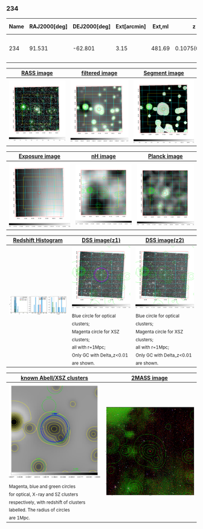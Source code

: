 <div STYLE="page-break-after: always;"></div>

### 234

|Name|RAJ2000[deg]|DEJ2000[deg] |Ext[arcmin]| Ext,ml | z | z_src| C|GC(XSZ,Delta_z<0.01)| GC(OPT,Delta_z<0.01)|GC| R_sig[arcmin] | R500[arcmin] | R500[Mpc]| CRsig[c/s] | CR500[c/s] |L500[1E44 erg/s]|F500[1E-12 erg/s/cm^2]| M500[1E14 Msun]|Tx[keV]|Cnt_sig|Beta|Rc[arcmin]|Comment|Alias|
|---|---|---|---|---|---|------|---|--------|---------|----------|---|---|---|---|---|---|---|---|---|---|---|---|---|---|
|234| 91.531| -62.801| 3.15| 481.69| 0.1075(0.008)| z2, z_xsz| B| PSZ2, Tar| A| A, PSZ2, Tar, W| 14.162| 7.847| 0.925| 0.215(0.013)| 0.200(0.013)| 1.090(0.036)| 3.685(0.123)| 2.50(0.04)| 3.90(0.04)| 970.9| 0.779(-0.071+0.090)| 4.628(-0.607+0.696)| -| k390|

|[RASS image](../image/234/234_img.pdf)|[filtered image](../image/234/234_fil.pdf)|[Segment image](../image/234/234_seg.pdf)|
|-------------------|--------------------|-------------------|
| <img src="../image/234/234_img.png" width="300">  | <img src="../image/234/234_fil.png" width="300">   | <img src="../image/234/234_seg.png" width="300">  |

|[Exposure image](../image/234/234_mex.pdf)| [nH image](../image/234/234_nh.pdf)| [Planck image](../image/234/234_p.pdf)|
|-------------------|--------------------|-------------------|
|<img src="../image/234/234_mex.png" width="300">   | <img src="../image/234/234_nh.png" width="300">    | <img src="../image/234/234_p.png" width="300"> |

|[Redshift Histogram](../image/234/234_zg.pdf) | [DSS image(z1)](../image/234/234_dss_z1.pdf)      |  [DSS image(z2)](../image/234/234_dss_z2.pdf)    |
|-------------------|--------------------|-------------------|
|<img src="../image/234/234_zg.png" width="300"> |<img src="../image/234/234_dss_z1.png" width="300"> <sub><br>Blue circle for optical clusters; <br>Magenta circle for XSZ clusters; <br>all with r=1Mpc; <br>Only GC with Delta_z<0.01 are shown. </sub>| <img src="../image/234/234_dss_z2.png" width="300"><sub><br>Blue circle for optical clusters; <br>Magenta circle for XSZ clusters; <br>all with r=1Mpc; <br>Only GC with Delta_z<0.01 are shown. </sub> |

|[known Abell/XSZ clusters](../image/234/234_gc.pdf) | [2MASS image](../image/234/234_2mass.pdf)      |
|-------------------|-------------------|
|<img src=../image/234/234_gc.png width="300"> <br><sub>Magenta, blue and green circles <br>for optical, X-ray and SZ clusters <br>respectively, with redshift of clusters <br>labelled. The radius of circles <br>are 1Mpc.</sub>|<img src="../image/234/234_2mass.png" width="300">  |




